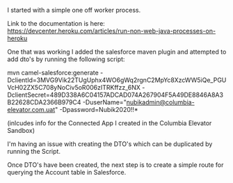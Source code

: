 I started with a simple one off worker process.

Link to the documentation is here:
https://devcenter.heroku.com/articles/run-non-web-java-processes-on-heroku

One that was working I added the salesforce maven plugin and attempted to
add dto's by running the following script:

mvn camel-salesforce:generate -DclientId=3MVG9Vik22TUgUphx4WO6gWq2rgnC2MpYc8XzcWW5iQe_PGUVcH02ZX5C708yNoCiv5oR006zITRKffzz_6NX -DclientSecret=489D338A6C04157ADCAD074A267904F5A49DE8846A8A3B22628CDA2366B979C4 -DuserName="nubikadmin@columbia-elevator.com.uat" -Dpassword=Nubik2020!!*

(inlcudes info for the Connected App I created in the Columbia Elevator Sandbox)

I'm having an issue with creating the DTO's which can be duplicated by running the Script.

Once DTO's have been created, the next step is to create a simple route for querying the Account table in Salesforce.